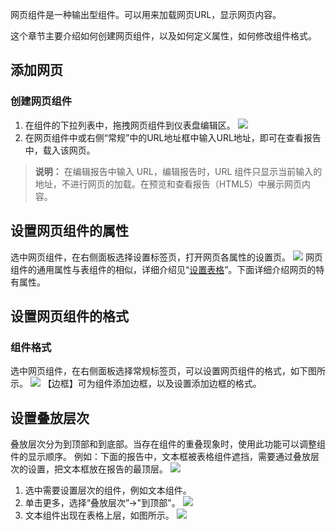 网页组件是一种输出型组件。可以用来加载网页URL，显示网页内容。

这个章节主要介绍如何创建网页组件，以及如何定义属性，如何修改组件格式。
## 添加网页
### 创建网页组件
1. 在组件的下拉列表中，拖拽网页组件到仪表盘编辑区。
![](https://main.qcloudimg.com/raw/14c4949b7c70253cd67f9ae3c4859db9.png)
2. 在网页组件中或右侧“常规”中的URL地址框中输入URL地址，即可在查看报告中，载入该网页。

>**说明：**
在编辑报告中输入 URL，编辑报告时，URL 组件只显示当前输入的地址，不进行网页的加载。在预览和查看报告（HTML5）中展示网页内容。



## 设置网页组件的属性
选中网页组件，在右侧面板选择设置标签页，打开网页各属性的设置页。
![](https://main.qcloudimg.com/raw/3fbd5fbc3389970c940bf217cc325c6e.png)
网页组件的通用属性与表组件的相似，详细介绍见“[设置表格]()”。下面详细介绍网页的特有属性。

## 设置网页组件的格式
### 组件格式
选中网页组件，在右侧面板选择常规标签页，可以设置网页组件的格式，如下图所示。
![](https://main.qcloudimg.com/raw/d8b7cb472859e79c96a43df2af5f9ec8.png)
【边框】可为组件添加边框，以及设置添加边框的格式。

## 设置叠放层次
叠放层次分为到顶部和到底部。当存在组件的重叠现象时，使用此功能可以调整组件的显示顺序。
例如：下面的报告中，文本框被表格组件遮挡，需要通过叠放层次的设置，把文本框放在报告的最顶层。
![](https://main.qcloudimg.com/raw/e785b2c6ed06d174a562e331ee880331.png)
1. 选中需要设置层次的组件，例如文本组件。
2. 单击更多，选择“叠放层次”->"到顶部"。
![](https://main.qcloudimg.com/raw/2a0506c4a98ffb3249ad7400c62f06bd.png)
3. 文本组件出现在表格上层，如图所示。
![](https://main.qcloudimg.com/raw/f2ad23f3849911cd157b00ba6d39f6ae.png)












